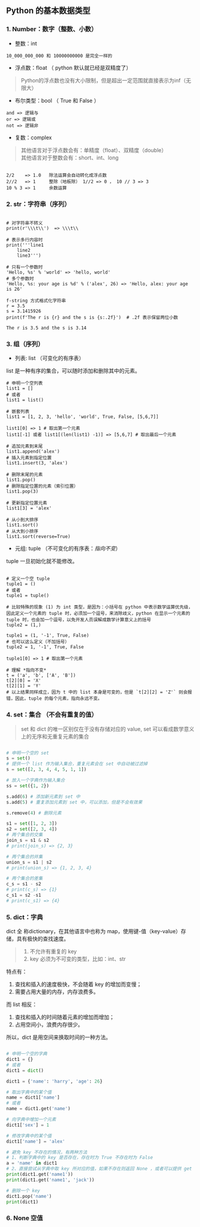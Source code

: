 ## Python 的基本数据类型

### 1. Number：数字（整数、小数）

- 整数：int

```
10_000_000_000 和 10000000000 是完全一样的
```

- 浮点数：float （ python 默认就已经是双精度了）
> Python的浮点数也没有大小限制，但是超出一定范围就直接表示为inf（无限大）
- 布尔类型：bool （ True 和 False ）

```
and => 逻辑与
or => 逻辑或
not => 逻辑非
```

- 复数：complex

> 其他语言对于浮点数会有：单精度（float）、双精度（double）  
其他语言对于整数会有：short、int、long

```

2/2    => 1.0   除法运算会自动转化成浮点数
2//2   => 1     整除（地板除） 1//2 => 0 ， 10 // 3 => 3
10 % 3 => 1     余数运算

```

### 2. str：字符串（序列）

```

# 对字符串不转义
print(r'\\\t\\')  => \\\t\\

# 表示多行内容时
print('''line1
    line2
    line3''')
    
# 只有一个参数时
'Hello, %s' % 'world' => 'hello, world'
# 多个参数时
'Hello, %s: your age is %d' % ('alex', 26) => 'Hello, alex: your age is 26'

f-string 方式格式化字符串
r = 3.5
s = 3.1415926
print(f'The r is {r} and the s is {s:.2f}')  # .2f 表示保留两位小数

The r is 3.5 and the s is 3.14

```

### 3. 组（序列）

- 列表: list （可变化的有序表）

list 是一种有序的集合，可以随时添加和删除其中的元素。

```
# 申明一个空列表
list1 = []
# 或者
list1 = list()

# 嵌套列表
list1 = [1, 2, 3, 'hello', 'world', True, False, [5,6,7]]

list1[0] => 1 # 取出第一个元素
list1[-1] 或者 list1[(len(list1) -1)] => [5,6,7] # 取出最后一个元素

# 追加元素到末尾
list1.append('alex')
# 插入元素到指定位置
list1.insert(3, 'alex')

# 删除末尾的元素
list1.pop()
# 删除指定位置的元素（索引位置）
list1.pop(3)

# 更新指定位置元素
list1[3] = 'alex'

# 从小到大排序
list1.sort()
# 从大到小排序
list1.sort(reverse=True)

```

- 元组: tuple （不可变化的有序表：*指向不变*）

tuple 一旦初始化就不能修改。

```

# 定义一个空 tuple
tuple1 = ()
# 或者
tuple1 = tuple()

# 比较特殊的现象 (1) 为 int 类型，是因为：小括号在 python 中表示数学运算优先级，因此定义一个元素的 tuple 时，必须加一个逗号，来消除歧义，python 在显示一个元素的 tuple 时，也会加一个逗号，以免开发人员误解成数学计算意义上的括号
tuple2 = (1,)

tuple1 = (1, '-1', True, False)
# 也可以这么定义（不加括号）
tuple2 = 1, '-1', True, False

tuple1[0] => 1 # 取出第一个元素

# 理解 *指向不变*
t = ('a', 'b', ['A', 'B'])
t[2][0] = 'X'
t[2][1] = 'Y'
# 以上结果同样成立，因为 t 中的 list 本身是可变的，但是 `t[2][2] = 'Z'` 则会报错，因此，tuple 的每个元素，指向永远不变。 

```


### 4. set：集合 （不会有重复的值）

> set 和 dict 的唯一区别仅在于没有存储对应的 value, set 可以看成数学意义上的无序和无重复元素的集合


```python

# 申明一个空的 set
s = set()
# 提供一个 list 作为输入集合，重复元素会在 set 中自动被过滤掉
s = set([2, 3, 4, 4, 5, 1, 1])

# 放入一个字典作为输入集合
ss = set({1, 2})

s.add(6) # 添加新元素到 set 中
s.add(5) # 重复添加元素到 set 中，可以添加，但是不会有效果

s.remove(4) # 删除元素

s1 = set([1, 2, 3])
s2 = set([2, 3, 4])
# 两个集合的交集
join_s = s1 & s2
# print(join_s) => {2, 3}

# 两个集合的并集
union_s = s1 | s2
# print(union_s) => {1, 2, 3, 4}

# 两个集合的差集
c_s = s1 - s2
# print(c_s) => {1}
c_s1 = s2 -s1
# print(c_s1) => {4}

```

### 5. dict：字典
dict 全 称dictionary，在其他语言中也称为 map，使用键-值（key-value）存储，具有极快的查找速度。

> 1. 不允许有重复的 key
> 2. key 必须为不可变的类型，比如：int、str

特点有：
1. 查找和插入的速度极快，不会随着 key 的增加而变慢；
2. 需要占用大量的内存，内存浪费多。

而 list 相反：

1. 查找和插入的时间随着元素的增加而增加；
2. 占用空间小，浪费内存很少。

所以，dict 是用空间来换取时间的一种方法。

```python

# 申明一个空的字典
dict1 = {}
# 或者
dict1 = dict()

dict1 = {'name': 'harry', 'age': 26}

# 取出字典中的某个值
name = dict1['name']
# 或者
name = dict1.get('name')

# 向字典中增加一个元素
dict1['sex'] = 1

# 修改字典中的某个值
dict1['name'] = 'alex'

# 避免 key 不存在的情况，有两种方法
# 1、判断字典中的 key 是否存在，存在时为 True 不存在时为 False
a = 'name' in dict1
# 2、直接尝试从字典中取 key 所对应的值，如果不存在则返回 None ，或者可以提供 get 的第二个参数，返回自定义的 value
print(dict1.get('name1'))
print(dict1.get('name1', 'jack'))

# 删除一个 key
dict1.pop('name')
print(dict1)

```

### 6. None 空值
